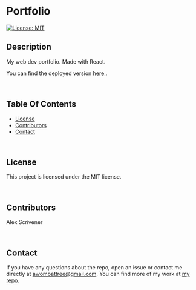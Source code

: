 # Portfolio

[![License: MIT](https://img.shields.io/badge/License-MIT-yellow.svg)](https://opensource.org/licenses/MIT)

## Description
My web dev portfolio. Made with React.

You can find the deployed version [here.](https://wombattree.github.io/AlexScrivnerPortfolioV2/).

<br/>

## Table Of Contents
- [License](#license)
- [Contributors](#contributors)
- [Contact](#contact)

<br/>

## License
This project is licensed under the MIT license.

<br/>

## Contributors
Alex Scrivener

<br/>

## Contact
If you have any questions about the repo, open an issue or contact me directly at [awombattree@gmail.com](mailto:awombattree@gmail.com). You can find more of my work at [my repo](https://github.com/Wombattree).